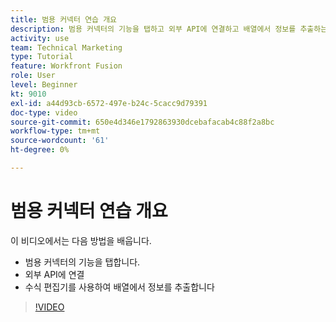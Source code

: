```yaml
---
title: 범용 커넥터 연습 개요
description: 범용 커넥터의 기능을 탭하고 외부 API에 연결하고 배열에서 정보를 추출하는 방법을 모두 알아봅니다. [!DNL Adobe Workfront Fusion].
activity: use
team: Technical Marketing
type: Tutorial
feature: Workfront Fusion
role: User
level: Beginner
kt: 9010
exl-id: a44d93cb-6572-497e-b24c-5cacc9d79391
doc-type: video
source-git-commit: 650e4d346e1792863930dcebafacab4c88f2a8bc
workflow-type: tm+mt
source-wordcount: '61'
ht-degree: 0%

---
```


# 범용 커넥터 연습 개요

이 비디오에서는 다음 방법을 배웁니다.

* 범용 커넥터의 기능을 탭합니다.
* 외부 API에 연결
* 수식 편집기를 사용하여 배열에서 정보를 추출합니다

>[!VIDEO](https://video.tv.adobe.com/v/335269/?quality=12&learn=on)
